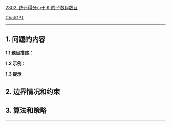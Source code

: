 [2302. 统计得分小于 K 的子数组数目](https://leetcode.cn/problems/count-subarrays-with-score-less-than-k)

[ChatGPT](chat.openai.com)

---

## 1. 问题的内容
**1.1 题目描述**：

**1.2 示例**：

**1.3 提示**:

## 2. 边界情况和约束


## 3. 算法和策略

---

